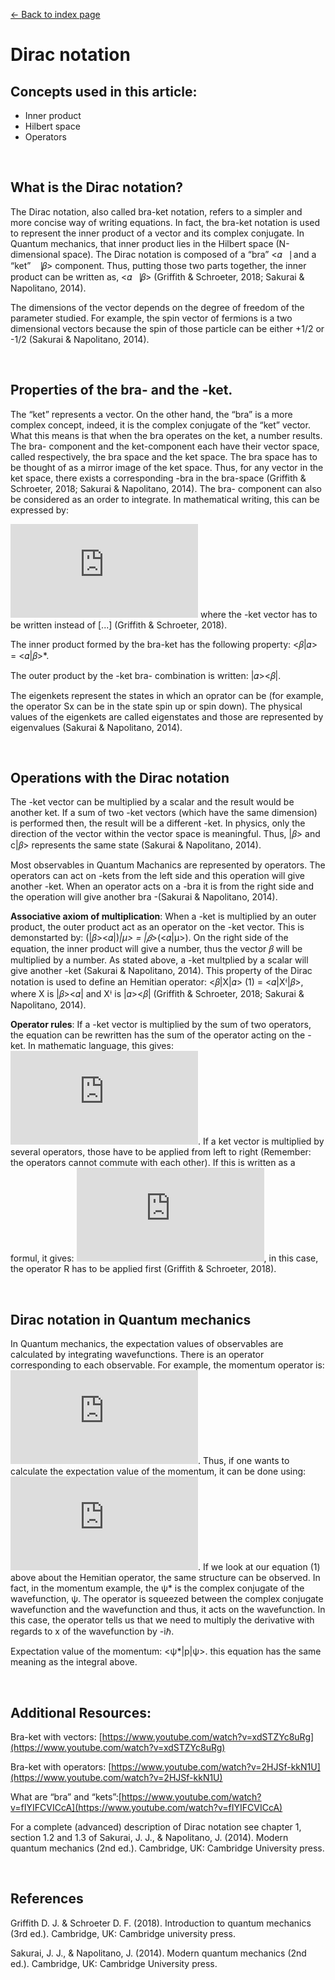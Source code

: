 [<- Back to index page](https://cpawley.github.io/HHG2-MSP-Physics/)
# Dirac notation

## Concepts used in this article:

  * Inner product
  * Hilbert space
  * Operators
  
<br>

## What is the Dirac notation?

The Dirac notation, also called bra-ket notation, refers to a simpler and more concise way of writing equations. In fact, the bra-ket notation is used to represent the inner 
product of a vector and its complex conjugate. In Quantum mechanics, that inner product lies in the Hilbert space (N-dimensional space). The Dirac notation is composed of a
“bra” <𝛼⎹ and a “ket” ⎹𝛽> component. Thus, putting those two parts together, the inner product can be written as, <𝛼⎹𝛽> (Griffith & Schroeter, 2018; Sakurai & Napolitano, 2014).

The dimensions of the vector depends on the degree of freedom of the parameter studied. For example, the spin vector of fermions is a two dimensional vectors because the spin of those particle can be either +1/2 or -1/2 (Sakurai & Napolitano, 2014). 
  
<br>

## Properties of the bra- and the -ket.

The “ket” represents a vector. On the other hand, the “bra” is a more complex concept, indeed, it is the complex conjugate of the “ket” vector. What this means is that when the bra operates on the ket, a number results. The bra- component and the ket-component each have their vector space, called respectively, the bra space and the ket space. The bra space has to be thought of as a mirror image of the ket space. Thus, for any vector in the ket space, there exists a corresponding -bra in the bra-space (Griffith & Schroeter, 2018; Sakurai & Napolitano, 2014). 
The bra- component can also be considered as an order to integrate. In mathematical writing, this can be expressed by:

![](https://latex.codecogs.com/svg.latex?%3Cf%7C%20%3D%20%20%5Cint%20%7B%20f%5E%7B%2A%7D%20%20%5B...%5Ddx) where the -ket vector has to be written instead of [...] (Griffith & Schroeter, 2018).

The inner product formed by the bra-ket has the following property: <𝛽|𝛼> = <𝛼|𝛽>*.

The outer product by the -ket bra- combination is written: |𝛼><𝛽|.

The eigenkets represent the states in which an oprator can be (for example, the operator Sx can be in the state spin up or spin down). The physical values of the eigenkets are called eigenstates and those are represented by eigenvalues (Sakurai & Napolitano, 2014). 
  
<br>

## Operations with the Dirac notation

The -ket vector can be multiplied by a scalar and the result would be another ket. If a sum of two -ket vectors (which have the same dimension) is performed then, the result
will be a different -ket. In physics, only the direction of the vector within the vector space is meaningful. Thus, |𝛽> and c|𝛽> represents the same state (Sakurai & Napolitano, 2014). 

Most observables in Quantum Machanics are represented by operators. The operators can act on -kets from the left side and this operation will give another -ket. When 
an operator acts on a -bra it is from the right side and the operation will give another bra -(Sakurai & Napolitano, 2014). 

**Associative axiom of multiplication**: When a -ket is multiplied by an outer product, the outer product act as an operator on the -ket vector. This is demonstarted by: 
(|𝛽><𝛼|)*|μ> = |𝛽>*(<𝛼|μ>). On the right side of the equation, the inner product will give a number, thus the vector 𝛽 will be multiplied by a number. As stated above, a 
-ket multplied by a scalar will give another -ket (Sakurai & Napolitano, 2014). This property of the Dirac notation is used to define an Hemitian operator: <𝛽|X|𝛼> (1) = <𝛼|Xꭞ|𝛽>, where X is |𝛽><𝛼| and Xꭞ is |𝛼><𝛽| (Griffith & Schroeter, 2018; Sakurai & Napolitano, 2014).

**Operator rules**: If a -ket vector is multiplied by the sum of two operators, the equation can be rewritten has the sum of the operator acting on the -ket. In mathematic language, this gives: ![](https://latex.codecogs.com/svg.latex?%28%20%5Cwidehat%7BQ%7D%20%2B%20%5Cwidehat%7BR%7D%29%7C%20%5Calpha%20%3E%20%3D%20%5Cwidehat%7BQ%7D%7C%5Calpha%3E%20%2B%20%5Cwidehat%7BR%7D%7C%5Calpha%3E%20).
If a ket vector is multiplied by several operators, those have to be applied from left to right (Remember: the operators cannot commute with each other). If this is written as a formul, it gives: ![](https://latex.codecogs.com/svg.latex?%5Cwidehat%7BQ%7D%20%20%5Cwidehat%7BR%7D%7C%20%5Calpha%20%3E%20%3D%20%5Cwidehat%7BQ%7D%28%5Cwidehat%7BR%7D%7C%5Calpha%3E%20%29), in this case, the operator R has to be applied first (Griffith & Schroeter, 2018).
  
<br>

## Dirac notation in Quantum mechanics ##

In Quantum mechanics, the expectation values of observables are calculated by integrating wavefunctions. There is an operator corresponding to each observable. For example, the momentum operator is: ![](https://latex.codecogs.com/svg.latex?-i%20%5Chbar%20%20%5Cfrac%7B%5Cpartial%7D%7B%5Cpartial%20x%7D%20). Thus, if one wants to calculate the expectation value of the momentum, it can be done using: ![](https://latex.codecogs.com/svg.latex?%3Cp%3E%20%3D%20%20%5Cint_%7B-%20%5Cinfty%20%7D%5E%20%5Cinfty%20%20%7B%20%5Cpsi%20%20%5E%20%5Cast%20%5B-i%20%5Chbar%20%20%5Cfrac%7B%5Cpartial%7D%7B%5Cpartial%20x%7D%20%5D%20%5Cpsi%20dx). If we look at our equation (1) above about the Hemitian operator, the same structure can be observed. In fact, in the momentum example, the ψ* is the complex conjugate of the wavefunction, ψ. The operator is squeezed between the complex conjugate wavefunction and the wavefunction and thus, it acts on the wavefunction. In this case, the operator tells us that we need to multiply the derivative with regards to x of the wavefunction by -iℏ. 

Expectation value of the momentum: <ψ*|p|ψ>. this equation has the same meaning as the integral above.
  
<br>

## Additional Resources:

Bra-ket with vectors: [https://www.youtube.com/watch?v=xdSTZYc8uRg](https://www.youtube.com/watch?v=xdSTZYc8uRg)

Bra-ket with operators: [https://www.youtube.com/watch?v=2HJSf-kkN1U](https://www.youtube.com/watch?v=2HJSf-kkN1U)

What are “bra” and “kets”:[https://www.youtube.com/watch?v=fIYIFCVICcA](https://www.youtube.com/watch?v=fIYIFCVICcA)

For a complete (advanced) description of Dirac notation see chapter 1, section 1.2 and 1.3 of Sakurai, J. J., & Napolitano, J. (2014). Modern quantum mechanics (2nd ed.). 
Cambridge, UK: Cambridge University press.
  
<br>

## References ##

Griffith D. J. & Schroeter D. F. (2018). Introduction to quantum mechanics (3rd ed.). Cambridge, UK: Cambridge university press.

Sakurai, J. J., & Napolitano, J. (2014). Modern quantum mechanics (2nd ed.). Cambridge, UK: Cambridge University press.
